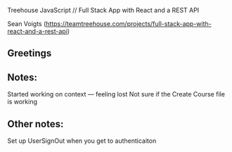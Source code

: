 Treehouse JavaScript // Full Stack App with React and a REST API

Sean Voigts (https://teamtreehouse.com/projects/full-stack-app-with-react-and-a-rest-api)

## Greetings

## Notes:
Started working on context — feeling lost
Not sure if the Create Course file is working

## Other notes:
Set up UserSignOut when you get to authenticaiton <Route path="/signout" component={UserSignOut} />